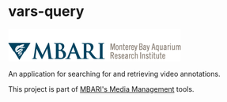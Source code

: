 # vars-query

![MBARI logo](src/site/resources/images/logo-mbari-3b.png)

An application for searching for and retrieving video annotations.

This project is part of [MBARI's Media Management](https://mbari-media-management.github.io/) tools.
